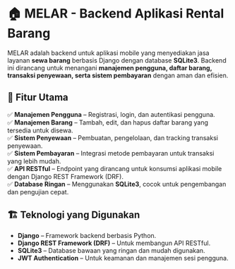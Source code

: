# 🏠 MELAR - Backend Aplikasi Rental Barang  

MELAR adalah backend untuk aplikasi mobile yang menyediakan jasa layanan **sewa barang** berbasis Django dengan database **SQLite3**. Backend ini dirancang untuk menangani **manajemen pengguna, daftar barang, transaksi penyewaan, serta sistem pembayaran** dengan aman dan efisien.  

## 🚀 Fitur Utama  
✅ **Manajemen Pengguna** – Registrasi, login, dan autentikasi pengguna.  
✅ **Manajemen Barang** – Tambah, edit, dan hapus daftar barang yang tersedia untuk disewa.  
✅ **Sistem Penyewaan** – Pembuatan, pengelolaan, dan tracking transaksi penyewaan.  
✅ **Sistem Pembayaran** – Integrasi metode pembayaran untuk transaksi yang lebih mudah.  
✅ **API RESTful** – Endpoint yang dirancang untuk konsumsi aplikasi mobile dengan Django REST Framework (DRF).  
✅ **Database Ringan** – Menggunakan **SQLite3**, cocok untuk pengembangan dan pengujian cepat.  

## 🏗️ Teknologi yang Digunakan  
- **Django** – Framework backend berbasis Python.  
- **Django REST Framework (DRF)** – Untuk membangun API RESTful.  
- **SQLite3** – Database bawaan yang ringan dan mudah digunakan.  
- **JWT Authentication** – Untuk keamanan dan manajemen sesi pengguna.  
